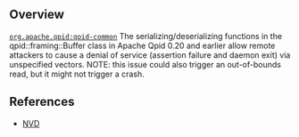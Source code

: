 ## Overview
[`org.apache.qpid:qpid-common`](http://search.maven.org/#search%7Cga%7C1%7Ca%3A%22qpid-common%22)
The serializing/deserializing functions in the qpid::framing::Buffer class in Apache Qpid 0.20 and earlier allow remote attackers to cause a denial of service (assertion failure and daemon exit) via unspecified vectors.  NOTE: this issue could also trigger an out-of-bounds read, but it might not trigger a crash.

## References
- [NVD](https://web.nvd.nist.gov/view/vuln/detail?vulnId=CVE-2012-4460)